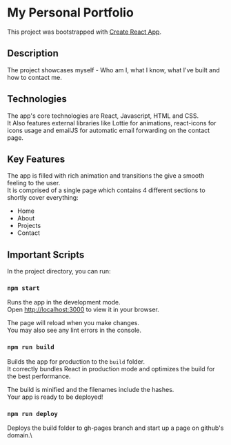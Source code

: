 # My Personal Portfolio

This project was bootstrapped with [Create React App](https://github.com/facebook/create-react-app).

## Description

The project showcases myself - Who am I, what I know, what I've built and how to contact me.

## Technologies

The app's core technologies are React, Javascript, HTML and CSS.\
It Also features external libraries like Lottie for animations, react-icons for icons usage and emailJS for automatic email forwarding on the contact page.

## Key Features

The app is filled with rich animation and transitions the give a smooth feeling to the user.\
It is comprised of a single page which contains 4 different sections to shortly cover everything:

- Home
- About
- Projects
- Contact

## Important Scripts

In the project directory, you can run:

### `npm start`

Runs the app in the development mode.\
Open [http://localhost:3000](http://localhost:3000) to view it in your browser.

The page will reload when you make changes.\
You may also see any lint errors in the console.

### `npm run build`

Builds the app for production to the `build` folder.\
It correctly bundles React in production mode and optimizes the build for the best performance.

The build is minified and the filenames include the hashes.\
Your app is ready to be deployed!

### `npm run deploy`

Deploys the build folder to gh-pages branch and start up a page on github's domain.\

